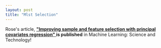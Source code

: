 ```yaml
---
layout: post
title: "Mlst Selection"
---
```


Rose's article, <b><a href="https://iopscience.iop.org/article/10.1088/2632-2153/abfe7c"> "Improving sample and feature selection with principal covariates regression" </a> is published</b> in Machine Learning: Science and Technology!
